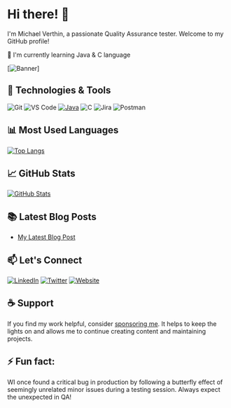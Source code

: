# Hi there! 👋

I'm Michael Verthin, a passionate Quality Assurance tester. Welcome to my GitHub profile! 

🌱 I'm currently learning Java & C language

[![Banner](https://media.licdn.com/dms/image/D4D16AQG3zL-y-Al-fg/profile-displaybackgroundimage-shrink_350_1400/0/1695199553428?e=1705536000&v=beta&t=rw6zpgmZI3L9SUMTvPy_ZLqMlw_BpZcv6OxC-ZKvu3Y)]

## 🔧 Technologies & Tools

![Git](https://img.shields.io/badge/-Git-F05032?style=flat&logo=git&logoColor=white)
![VS Code](https://img.shields.io/badge/-VS%20Code-007ACC?style=flat&logo=visual-studio-code&logoColor=white)
[![Java](https://img.shields.io/badge/-Java-007396?style=flat&logo=java&logoColor=white)](https://i.pinimg.com/564x/d3/f0/70/d3f07076d8260b0462bb136a6c2f869f.jpg)
![C](https://img.shields.io/badge/-C-00599C?style=flat&logo=c&logoColor=white)
![Jira](https://img.shields.io/badge/-Jira-0052CC?style=flat&logo=jira-software&logoColor=white)
![Postman](https://img.shields.io/badge/-Postman-FF6C37?style=flat&logo=postman&logoColor=white)

## 📊 Most Used Languages

[![Top Langs](https://github-readme-stats.vercel.app/api/top-langs/?username=MichaelVerthin&layout=compact)](https://github.com/MichaelVerthin)

## 📈 GitHub Stats

[![GitHub Stats](https://github-readme-stats.vercel.app/api?username=MichaelVerthin&count_private=true&show_icons=true&theme=radical)](https://github.com/MichaelVerthin)


## 📚 Latest Blog Posts

<!-- BLOG-POST-LIST:START -->
- [My Latest Blog Post](https://medium.com/@MichaelVerthin)
<!-- BLOG-POST-LIST:END -->

## 📫 Let's Connect

[![LinkedIn](https://img.shields.io/badge/-LinkedIn-0077B5?style=flat&logo=LinkedIn&logoColor=white)](https://www.linkedin.com/in/michael-verthin/)
[![Twitter](https://img.shields.io/badge/-Twitter-1DA1F2?style=flat&logo=Twitter&logoColor=white)](https://twitter.com/MishaSpren)
[![Website](https://img.shields.io/badge/-Website-%23000000?style=flat)](https://michaelverthin.github.io/qa)


## ☕ Support

If you find my work helpful, consider [sponsoring me](https://github.com/sponsors/MichaelVerthin). It helps to keep the lights on and allows me to continue creating content and maintaining projects.

## ⚡ Fun fact:

WI once found a critical bug in production by following a butterfly effect of seemingly unrelated minor issues during a testing session. Always expect the unexpected in QA!

